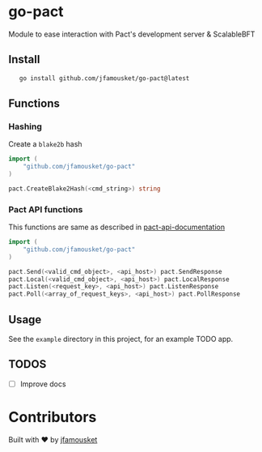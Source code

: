 # go-pact

Module to ease interaction with Pact's development server &amp; ScalableBFT

## Install

```bash
   go install github.com/jfamousket/go-pact@latest
```

## Functions

### Hashing

Create a `blake2b` hash

```go
import (
    "github.com/jfamousket/go-pact"
)

pact.CreateBlake2Hash(<cmd_string>) string
```

### Pact API functions

This functions are same as described in [pact-api-documentation](https://pact-language.readthedocs.io/en/stable/pact-reference.html?highlight=%2Fsend#rest-api)

```go
import (
    "github.com/jfamousket/go-pact"
)

pact.Send(<valid_cmd_object>, <api_host>) pact.SendResponse
pact.Local(<valid_cmd_object>, <api_host>) pact.LocalResponse
pact.Listen(<request_key>, <api_host>) pact.ListenResponse
pact.Poll(<array_of_request_keys>, <api_host>) pact.PollResponse
```

## Usage

See the `example` directory in this project, for an example TODO app.

## TODOS

- [ ] Improve docs

# Contributors

Built with :heart: by [jfamousket](https://twitter.com/jfamousket)
